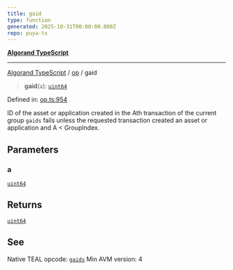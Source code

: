 ```yaml
---
title: gaid
type: function
generated: 2025-10-31T00:00:00.000Z
repo: puya-ts
---
```


[**Algorand TypeScript**](docs/_md/README)

---

[Algorand TypeScript](docs/_md/modules) / [op](/reference/algorand-typescript/api/op/readme/) / gaid

> **gaid**(`a`): [`uint64`](/reference/algorand-typescript/api/index/type-aliases/uint64/)

Defined in: [op.ts:954](https://github.com/algorandfoundation/puya-ts/blob/main/packages/algo-ts/src/op.ts#L954)

ID of the asset or application created in the Ath transaction of the current group
`gaids` fails unless the requested transaction created an asset or application and A < GroupIndex.

## Parameters

### a

[`uint64`](/reference/algorand-typescript/api/index/type-aliases/uint64/)

## Returns

[`uint64`](/reference/algorand-typescript/api/index/type-aliases/uint64/)

## See

Native TEAL opcode: [`gaids`](https://dev.algorand.co/reference/algorand-teal/opcodes#gaids)
Min AVM version: 4
